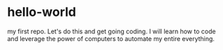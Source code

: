 # hello-world
my first repo. Let's do this and get going coding. I will learn how to code and leverage the power of computers to automate my entire everything. 


